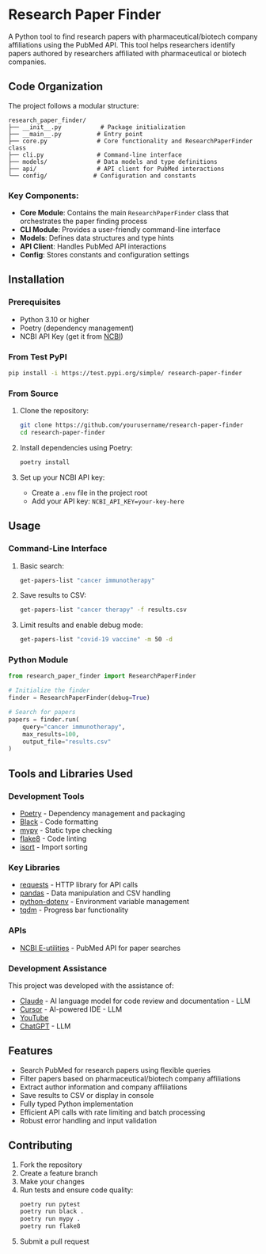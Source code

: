 # Research Paper Finder

A Python tool to find research papers with pharmaceutical/biotech company affiliations using the PubMed API. This tool helps researchers identify papers authored by researchers affiliated with pharmaceutical or biotech companies.

## Code Organization

The project follows a modular structure:

```
research_paper_finder/
├── __init__.py           # Package initialization
├── __main__.py          # Entry point
├── core.py              # Core functionality and ResearchPaperFinder class
├── cli.py               # Command-line interface
├── models/              # Data models and type definitions
├── api/                 # API client for PubMed interactions
└── config/             # Configuration and constants
```

### Key Components:

- **Core Module**: Contains the main `ResearchPaperFinder` class that orchestrates the paper finding process
- **CLI Module**: Provides a user-friendly command-line interface
- **Models**: Defines data structures and type hints
- **API Client**: Handles PubMed API interactions
- **Config**: Stores constants and configuration settings

## Installation

### Prerequisites

- Python 3.10 or higher
- Poetry (dependency management)
- NCBI API Key (get it from [NCBI](https://www.ncbi.nlm.nih.gov/account/settings/))

### From Test PyPI

```bash
pip install -i https://test.pypi.org/simple/ research-paper-finder
```

### From Source

1. Clone the repository:
   ```bash
   git clone https://github.com/yourusername/research-paper-finder
   cd research-paper-finder
   ```

2. Install dependencies using Poetry:
   ```bash
   poetry install
   ```

3. Set up your NCBI API key:
   - Create a `.env` file in the project root
   - Add your API key: `NCBI_API_KEY=your-key-here`

## Usage

### Command-Line Interface

1. Basic search:
   ```bash
   get-papers-list "cancer immunotherapy"
   ```

2. Save results to CSV:
   ```bash
   get-papers-list "cancer therapy" -f results.csv
   ```

3. Limit results and enable debug mode:
   ```bash
   get-papers-list "covid-19 vaccine" -m 50 -d
   ```

### Python Module

```python
from research_paper_finder import ResearchPaperFinder

# Initialize the finder
finder = ResearchPaperFinder(debug=True)

# Search for papers
papers = finder.run(
    query="cancer immunotherapy",
    max_results=100,
    output_file="results.csv"
)
```

## Tools and Libraries Used

### Development Tools

- [Poetry](https://python-poetry.org/) - Dependency management and packaging
- [Black](https://black.readthedocs.io/) - Code formatting
- [mypy](https://mypy.readthedocs.io/) - Static type checking
- [flake8](https://flake8.pycqa.org/) - Code linting
- [isort](https://pycqa.github.io/isort/) - Import sorting

### Key Libraries

- [requests](https://requests.readthedocs.io/) - HTTP library for API calls
- [pandas](https://pandas.pydata.org/) - Data manipulation and CSV handling
- [python-dotenv](https://github.com/theskumar/python-dotenv) - Environment variable management
- [tqdm](https://tqdm.github.io/) - Progress bar functionality

### APIs

- [NCBI E-utilities](https://www.ncbi.nlm.nih.gov/books/NBK25501/) - PubMed API for paper searches

### Development Assistance

This project was developed with the assistance of:
- [Claude](https://www.anthropic.com/claude) - AI language model for code review and documentation - LLM
- [Cursor](https://cursor.sh/) - AI-powered IDE - LLM
- [YouTube](https://www.youtube.com/)
- [ChatGPT](https://chatgpt.com/) - LLM

## Features

- Search PubMed for research papers using flexible queries
- Filter papers based on pharmaceutical/biotech company affiliations
- Extract author information and company affiliations
- Save results to CSV or display in console
- Fully typed Python implementation
- Efficient API calls with rate limiting and batch processing
- Robust error handling and input validation

## Contributing

1. Fork the repository
2. Create a feature branch
3. Make your changes
4. Run tests and ensure code quality:
   ```bash
   poetry run pytest
   poetry run black .
   poetry run mypy .
   poetry run flake8
   ```
5. Submit a pull request

